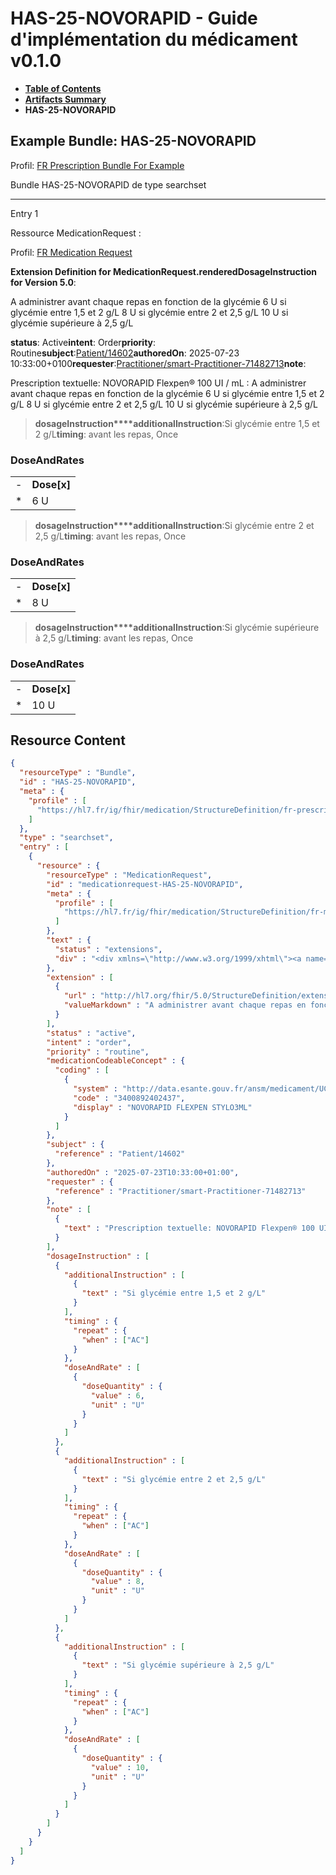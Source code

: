 # HAS-25-NOVORAPID - Guide d'implémentation du médicament v0.1.0

* [**Table of Contents**](toc.md)
* [**Artifacts Summary**](artifacts.md)
* **HAS-25-NOVORAPID**

## Example Bundle: HAS-25-NOVORAPID

Profil: [FR Prescription Bundle For Example](StructureDefinition-fr-prescription-bundle-for-example.md)

Bundle HAS-25-NOVORAPID de type searchset

-------

Entry 1

Ressource MedicationRequest :

> 

Profil: [FR Medication Request](StructureDefinition-fr-medicationrequest.md)

**Extension Definition for MedicationRequest.renderedDosageInstruction for Version 5.0**:

A administrer avant chaque repas en fonction de la glycémie 6 U si glycémie entre 1,5 et 2 g/L​ 8 U si glycémie entre 2 et 2,5 g/L 10 U si glycémie supérieure à 2,5 g/L

**status**: Active**intent**: Order**priority**: Routine**subject**:[Patient/14602](Patient/14602)**authoredOn**: 2025-07-23 10:33:00+0100**requester**:[Practitioner/smart-Practitioner-71482713](Practitioner/smart-Practitioner-71482713)**note**:
> 

Prescription textuelle: NOVORAPID Flexpen® 100 UI / mL : A administrer avant chaque repas en fonction de la glycémie 6 U si glycémie entre 1,5 et 2 g/L​ 8 U si glycémie entre 2 et 2,5 g/L 10 U si glycémie supérieure à 2,5 g/L​


> **dosageInstruction****additionalInstruction**:Si glycémie entre 1,5 et 2 g/L**timing**: avant les repas, Once

### DoseAndRates

| | |
| :--- | :--- |
| - | **Dose[x]** |
| * | 6 U |


> **dosageInstruction****additionalInstruction**:Si glycémie entre 2 et 2,5 g/L**timing**: avant les repas, Once

### DoseAndRates

| | |
| :--- | :--- |
| - | **Dose[x]** |
| * | 8 U |


> **dosageInstruction****additionalInstruction**:Si glycémie supérieure à 2,5 g/L**timing**: avant les repas, Once

### DoseAndRates

| | |
| :--- | :--- |
| - | **Dose[x]** |
| * | 10 U |





## Resource Content

```json
{
  "resourceType" : "Bundle",
  "id" : "HAS-25-NOVORAPID",
  "meta" : {
    "profile" : [
      "https://hl7.fr/ig/fhir/medication/StructureDefinition/fr-prescription-bundle-for-example"
    ]
  },
  "type" : "searchset",
  "entry" : [
    {
      "resource" : {
        "resourceType" : "MedicationRequest",
        "id" : "medicationrequest-HAS-25-NOVORAPID",
        "meta" : {
          "profile" : [
            "https://hl7.fr/ig/fhir/medication/StructureDefinition/fr-medicationrequest"
          ]
        },
        "text" : {
          "status" : "extensions",
          "div" : "<div xmlns=\"http://www.w3.org/1999/xhtml\"><a name=\"MedicationRequest_medicationrequest-HAS-25-NOVORAPID\"> </a><p class=\"res-header-id\"><b>Narratif généré : PrescriptionMédicamenteuseTODO medicationrequest-HAS-25-NOVORAPID</b></p><a name=\"medicationrequest-HAS-25-NOVORAPID\"> </a><a name=\"hcmedicationrequest-HAS-25-NOVORAPID\"> </a><div style=\"display: inline-block; background-color: #d9e0e7; padding: 6px; margin: 4px; border: 1px solid #8da1b4; border-radius: 5px; line-height: 60%\"><p style=\"margin-bottom: 0px\"/><p style=\"margin-bottom: 0px\">Profil: <a href=\"StructureDefinition-fr-medicationrequest.html\">FR Medication Request</a></p></div><p><b>Extension Definition for MedicationRequest.renderedDosageInstruction for Version 5.0</b>: </p><div><p>A administrer avant chaque repas en fonction de la glycémie 6 U si glycémie entre 1,5 et 2 g/L​ 8 U si glycémie entre 2 et 2,5 g/L 10 U si glycémie supérieure à 2,5 g/L</p>\n</div><p><b>status</b>: Active</p><p><b>intent</b>: Order</p><p><b>priority</b>: Routine</p><p><b>medication</b>: <span title=\"Codes:{http://data.esante.gouv.fr/ansm/medicament/UCD 3400892402437}\">NOVORAPID FLEXPEN STYLO3ML</span></p><p><b>subject</b>: <a href=\"Patient/14602\">Patient/14602</a></p><p><b>authoredOn</b>: 2025-07-23 10:33:00+0100</p><p><b>requester</b>: <a href=\"Practitioner/smart-Practitioner-71482713\">Practitioner/smart-Practitioner-71482713</a></p><p><b>note</b>: </p><blockquote><div><p>Prescription textuelle: NOVORAPID Flexpen® 100 UI / mL : A administrer avant chaque repas en fonction de la glycémie 6 U si glycémie entre 1,5 et 2 g/L​ 8 U si glycémie entre 2 et 2,5 g/L 10 U si glycémie supérieure à 2,5 g/L​</p>\n</div></blockquote><blockquote><p><b>dosageInstruction</b></p><p><b>additionalInstruction</b>: <span title=\"Codes:\">Si glycémie entre 1,5 et 2 g/L</span></p><p><b>timing</b>: avant les repas, Once</p><h3>DoseAndRates</h3><table class=\"grid\"><tr><td style=\"display: none\">-</td><td><b>Dose[x]</b></td></tr><tr><td style=\"display: none\">*</td><td>6 U</td></tr></table></blockquote><blockquote><p><b>dosageInstruction</b></p><p><b>additionalInstruction</b>: <span title=\"Codes:\">Si glycémie entre 2 et 2,5 g/L</span></p><p><b>timing</b>: avant les repas, Once</p><h3>DoseAndRates</h3><table class=\"grid\"><tr><td style=\"display: none\">-</td><td><b>Dose[x]</b></td></tr><tr><td style=\"display: none\">*</td><td>8 U</td></tr></table></blockquote><blockquote><p><b>dosageInstruction</b></p><p><b>additionalInstruction</b>: <span title=\"Codes:\">Si glycémie supérieure à 2,5 g/L</span></p><p><b>timing</b>: avant les repas, Once</p><h3>DoseAndRates</h3><table class=\"grid\"><tr><td style=\"display: none\">-</td><td><b>Dose[x]</b></td></tr><tr><td style=\"display: none\">*</td><td>10 U</td></tr></table></blockquote></div>"
        },
        "extension" : [
          {
            "url" : "http://hl7.org/fhir/5.0/StructureDefinition/extension-MedicationRequest.renderedDosageInstruction",
            "valueMarkdown" : "A administrer avant chaque repas en fonction de la glycémie 6 U si glycémie entre 1,5 et 2 g/L​ 8 U si glycémie entre 2 et 2,5 g/L 10 U si glycémie supérieure à 2,5 g/L"
          }
        ],
        "status" : "active",
        "intent" : "order",
        "priority" : "routine",
        "medicationCodeableConcept" : {
          "coding" : [
            {
              "system" : "http://data.esante.gouv.fr/ansm/medicament/UCD",
              "code" : "3400892402437",
              "display" : "NOVORAPID FLEXPEN STYLO3ML"
            }
          ]
        },
        "subject" : {
          "reference" : "Patient/14602"
        },
        "authoredOn" : "2025-07-23T10:33:00+01:00",
        "requester" : {
          "reference" : "Practitioner/smart-Practitioner-71482713"
        },
        "note" : [
          {
            "text" : "Prescription textuelle: NOVORAPID Flexpen® 100 UI / mL : A administrer avant chaque repas en fonction de la glycémie 6 U si glycémie entre 1,5 et 2 g/L​ 8 U si glycémie entre 2 et 2,5 g/L 10 U si glycémie supérieure à 2,5 g/L​"
          }
        ],
        "dosageInstruction" : [
          {
            "additionalInstruction" : [
              {
                "text" : "Si glycémie entre 1,5 et 2 g/L"
              }
            ],
            "timing" : {
              "repeat" : {
                "when" : ["AC"]
              }
            },
            "doseAndRate" : [
              {
                "doseQuantity" : {
                  "value" : 6,
                  "unit" : "U"
                }
              }
            ]
          },
          {
            "additionalInstruction" : [
              {
                "text" : "Si glycémie entre 2 et 2,5 g/L"
              }
            ],
            "timing" : {
              "repeat" : {
                "when" : ["AC"]
              }
            },
            "doseAndRate" : [
              {
                "doseQuantity" : {
                  "value" : 8,
                  "unit" : "U"
                }
              }
            ]
          },
          {
            "additionalInstruction" : [
              {
                "text" : "Si glycémie supérieure à 2,5 g/L"
              }
            ],
            "timing" : {
              "repeat" : {
                "when" : ["AC"]
              }
            },
            "doseAndRate" : [
              {
                "doseQuantity" : {
                  "value" : 10,
                  "unit" : "U"
                }
              }
            ]
          }
        ]
      }
    }
  ]
}

```
